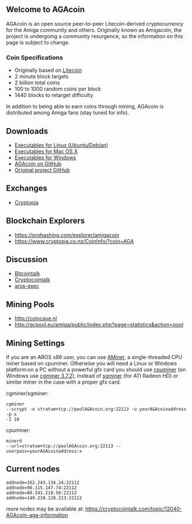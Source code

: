 ## Welcome to AGAcoin

AGAcoin is an open source peer-to-peer Litecoin-derived cryptocurrency for the Amiga community and others. Originally known as Amigacoin, the project is undergoing a community resurgence, so the information on this page is subject to change.

### Coin Specifications

- Originally based on [Litecoin](https://litecoin.com/)
- 2 minute block targets
- 2 billion total coins
- 100 to 1000 random coins per block
- 1440 blocks to retarget difficulty

In addition to being able to earn coins through mining, AGAcoin is distributed among Amiga fans (stay tuned for info).

## Downloads

- [Executables for Linux (Ubuntu/Debian)](http://web.archive.org/web/20161028115121/http://www.amigacoin.org/downloads/amigacoin_linux.zip)
- [Executables for Mac OS X](http://web.archive.org/web/20161028115121/http://www.amigacoin.org/downloads/amigacoin_mac.zip)
- [Executables for Windows](http://web.archive.org/web/20161028115121/http://www.amigacoin.org/downloads/amigacoin_windows.zip)
- [AGAcoin on GitHub](https://github.com/AGAcoin)
- [Original project GitHub](https://github.com/sonountaleban/amigacoin)

## Exchanges

- [Cryptopia](https://www.cryptopia.co.nz/Exchange/?market=AGA_BTC)

## Blockchain Explorers

- https://prohashing.com/explorer/amigacoin
- https://www.cryptopia.co.nz/CoinInfo/?coin=AGA

## Discussion

- [Bitcointalk](https://bitcointalk.org/index.php?topic=539974.0)
- [Cryptocointalk](https://cryptocointalk.com/topic/12040-AGAcoin-aga-information)
- [aros-exec](http://aros-exec.org/modules/newbb/viewtopic.php?viewmode=compact&order=DESC&topic_id=8695&forum=4&menumode=0)

## Mining Pools

- http://coincave.nl
- http://gcpool.eu/amiga/public/index.php?page=statistics&action=pool

## Mining Settings
If you are an AROS x86 user, you can use [AMiner](http://web.archive.org/web/20161028115121/http://www.amigacoin.org/downloads/AMiner.zip), a single-threaded CPU miner based on cpuminer. Otherwise you will need a Linux or Windows platform:on a PC without a powerful gfx card you should use [cpuminer](http://sourceforge.net/projects/cpuminer/) (on Windows use <a href="downloads/cgminer-3.7.2-windows.zip">cgminer 3.7.2</a>), instead of <a href="https://github.com/veox/sgminer">sgminer</a> (for ATI Radeon HD) or similar miner in the case with a proper gfx card.

cgminer/sgminer:
```
cgminer
--scrypt -o stratum+tcp://poolAGAcoin.org:22113 -u yourAGAcoinaddress -p x
-I 10
```

cpuminer:
```
minerd
--url=stratum+tcp://poolAGAcoin.org:22113 --userpass=yourAGAcoinaddress:x
```

## Current nodes
```
addnode=162.243.134.24:22112
addnode=98.115.147.74:22112
addnode=80.241.218.56:22112
addnode=149.210.128.213:22112
```
more nodes may be available at: https://cryptocointalk.com/topic/12040-AGAcoin-aga-information

